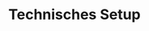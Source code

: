---
title: Technisches Setup
eleventyNavigation:
  title: Setup
  key: dg_setup
  order: 3
  parent: dg
template: "../de/setup.md"
---